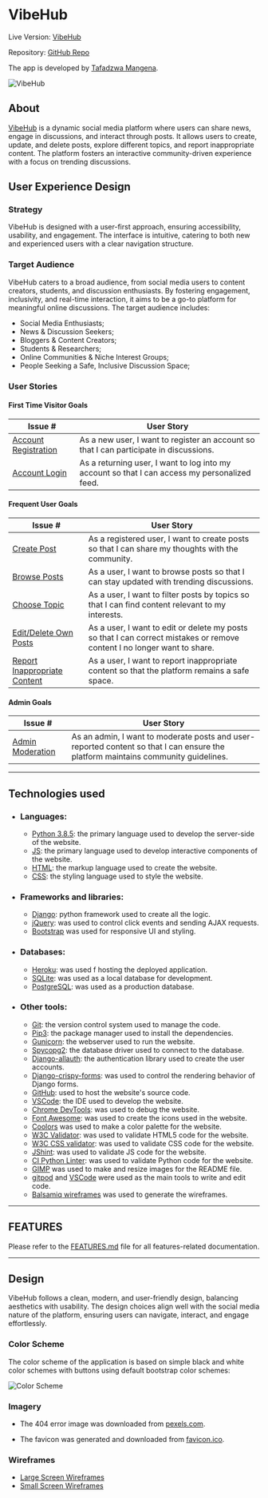 # VibeHub

Live Version: [VibeHub](https://vibehub-d3289bc84e8e.herokuapp.com/)


Repository: [GitHub Repo](https://github.com/TafadzwaMangena/VibeHub)

The app is developed by [Tafadzwa Mangena](https://github.com/TafadzwaMangena).

![VibeHub](feed-photo)

## About

[VibeHub](https://vibehub-d3289bc84e8e.herokuapp.com/) is a dynamic social media platform where users can share news, engage in discussions, and interact through posts. It allows users to create, update, and delete posts, explore different topics, and report inappropriate content. The platform fosters an interactive community-driven experience with a focus on trending discussions.


## User Experience Design

### Strategy

VibeHub is designed with a user-first approach, ensuring accessibility, usability, and engagement. The interface is intuitive, catering to both new and experienced users with a clear navigation structure.

### Target Audience

VibeHub caters to a broad audience, from social media users to content creators, students, and discussion enthusiasts. By fostering engagement, inclusivity, and real-time interaction, it aims to be a go-to platform for meaningful online discussions. The target audience includes:
  * Social Media Enthusiasts;
  * News & Discussion Seekers;
  * Bloggers & Content Creators;
  * Students & Researchers;
  * Online Communities & Niche Interest Groups;
  * People Seeking a Safe, Inclusive Discussion Space;


### User Stories

#### **First Time Visitor Goals**

| Issue #    | User Story |
|-------------|-------------|
|[Account Registration](https://github.com/TafadzwaMangena/VibeHub/issues/1)|As a new user, I want to register an account so that I can participate in discussions.  |
|[Account Login](https://github.com/TafadzwaMangena/VibeHub/issues/2)|As a returning user, I want to log into my account so that I can access my personalized feed. |



#### **Frequent User Goals**

| Issue #      | User Story |
|-------------|-------------|
|[Create Post](https://github.com/TafadzwaMangena/VibeHub/issues/3)|As a registered user, I want to create posts so that I can share my thoughts with the community.  |
|[Browse Posts](https://github.com/TafadzwaMangena/VibeHub/issues/4)|As a user, I want to browse posts so that I can stay updated with trending discussions.  |
|[Choose Topic](https://github.com/TafadzwaMangena/VibeHub/issues/7)|As a user, I want to filter posts by topics so that I can find content relevant to my interests.  |
|[Edit/Delete Own Posts](https://github.com/TafadzwaMangena/VibeHub/issues/9)|As a user, I want to edit or delete my posts so that I can correct mistakes or remove content I no longer want to share.  |
|[Report Inappropriate Content](https://github.com/TafadzwaMangena/VibeHub/issues/11)|As a user, I want to report inappropriate content so that the platform remains a safe space. |

#### **Admin Goals**

| Issue #    | User Story |
|-------------|-------------|
|[Admin Moderation](https://github.com/TafadzwaMangena/VibeHub/issues/8)|As an admin, I want to moderate posts and user-reported content so that I can ensure the platform maintains community guidelines.  |

---

## Technologies used

- ### Languages:
    
    + [Python 3.8.5](https://www.python.org/downloads/release/python-385/): the primary language used to develop the server-side of the website.
    + [JS](https://www.javascript.com/): the primary language used to develop interactive components of the website.
    + [HTML](https://developer.mozilla.org/en-US/docs/Web/HTML): the markup language used to create the website.
    + [CSS](https://developer.mozilla.org/en-US/docs/Web/css): the styling language used to style the website.

- ### Frameworks and libraries:

    + [Django](https://www.djangoproject.com/): python framework used to create all the logic.
    + [jQuery](https://jquery.com/): was used to control click events and sending AJAX requests.
    + [Bootstrap](https://getbootstrap.com/) was used for responsive UI and styling.

- ### Databases:

    + [Heroku](https://www.sqlite.org/): was used f hosting the deployed application.
    + [SQLite](https://www.sqlite.org/): was used as a local database for development.
    + [PostgreSQL](https://www.postgresql.org/): was used as a production database.

- ### Other tools:

    + [Git](https://git-scm.com/): the version control system used to manage the code.
    + [Pip3](https://pypi.org/project/pip/): the package manager used to install the dependencies.
    + [Gunicorn](https://gunicorn.org/): the webserver used to run the website.
    + [Spycopg2](https://www.python.org/dev/peps/pep-0249/): the database driver used to connect to the database.
    + [Django-allauth](https://django-allauth.readthedocs.io/en/latest/): the authentication library used to create the user accounts.
    + [Django-crispy-forms](https://django-cryptography.readthedocs.io/en/latest/): was used to control the rendering behavior of Django forms.
    + [GitHub](https://github.com/): used to host the website's source code.
    + [VSCode](https://code.visualstudio.com/): the IDE used to develop the website.
    + [Chrome DevTools](https://developer.chrome.com/docs/devtools/open/): was used to debug the website.
    + [Font Awesome](https://fontawesome.com/): was used to create the icons used in the website.
    + [Coolors](https://coolors.co/202a3c-1c2431-181f2a-0b1523-65e2d9-925cef-6b28e0-ffffff-eeeeee) was used to make a color palette for the website.
    + [W3C Validator](https://validator.w3.org/): was used to validate HTML5 code for the website.
    + [W3C CSS validator](https://jigsaw.w3.org/css-validator/): was used to validate CSS code for the website.
    + [JShint](https://jshint.com/): was used to validate JS code for the website.
    + [CI Python Linter](https://pep8ci.herokuapp.com/): was used to validate Python code for the website.
    + [GIMP](https://www.gimp.org/) was used to make and resize images for the README file.
    + [gitpod](https://www.gitpod.io/)  and [VSCode](https://code.visualstudio.com/) were used as the main tools to write and edit code.
    + [Balsamiq wireframes](https://balsamiq.com/) was used to generate the wireframes.


---

## FEATURES

Please refer to the [FEATURES.md](FEATURES.md) file for all features-related documentation.

---

## Design

VibeHub follows a clean, modern, and user-friendly design, balancing aesthetics with usability. The design choices align well with the social media nature of the platform, ensuring users can navigate, interact, and engage effortlessly. 

### Color Scheme

The color scheme of the application is based on simple black and white color schemes with buttons using default bootstrap color schemes:

  ![Color Scheme](coolersphoto)

### Imagery

- The 404 error image was downloaded from [pexels.com](https://www.pexels.com/).

- The favicon was generated and downloaded from [favicon.ico](https://favicon.io/).

### Wireframes

- [Large Screen Wireframes](add-pdf)
- [Small Screen Wireframes](add-pdf)




